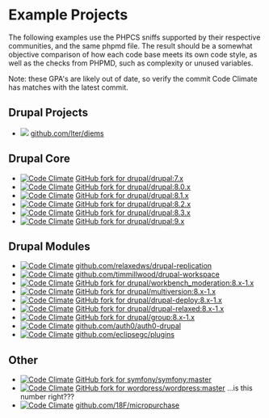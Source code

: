 # Example Projects

The following examples use the PHPCS sniffs supported by their respective communities, and the same phpmd file. The result should be a somewhat objective comparison of how each code base meets its own code style, as well as the checks from PHPMD, such as complexity or unused variables.

Note: these GPA's are likely out of date, so verify the commit Code Climate has matches with the latest commit.

## Drupal Projects

* <a href="https://codeclimate.com/github/lter/deims"><img src="https://codeclimate.com/github/lter/deims/badges/gpa.svg" /></a> [github.com/lter/diems](https://github.com/lter/deims)

## Drupal Core

* [![Code Climate](https://codeclimate.com/github/josephdpurcell/drupal-7.x/badges/gpa.svg)](https://codeclimate.com/github/josephdpurcell/drupal-7.x) [GitHub fork for drupal/drupal:7.x](https://github.com/josephdpurcell/drupal-7.x)
* [![Code Climate](https://codeclimate.com/github/josephdpurcell/drupal-8.0.x/badges/gpa.svg)](https://codeclimate.com/github/josephdpurcell/drupal-8.0.x) [GitHub fork for drupal/drupal:8.0.x](https://github.com/josephdpurcell/drupal-8.0.x)
* [![Code Climate](https://codeclimate.com/github/josephdpurcell/drupal-8.1.x/badges/gpa.svg)](https://codeclimate.com/github/josephdpurcell/drupal-8.1.x) [GitHub fork for drupal/drupal:8.1.x](https://github.com/josephdpurcell/drupal-8.1.x)
* [![Code Climate](https://codeclimate.com/github/josephdpurcell/drupal-8.2.x/badges/gpa.svg)](https://codeclimate.com/github/josephdpurcell/drupal-8.2.x) [GitHub fork for drupal/drupal:8.2.x](https://github.com/josephdpurcell/drupal-8.2.x)
* [![Code Climate](https://codeclimate.com/github/josephdpurcell/drupal-8.3.x/badges/gpa.svg)](https://codeclimate.com/github/josephdpurcell/drupal-8.3.x) [GitHub fork for drupal/drupal:8.3.x](https://github.com/josephdpurcell/drupal-8.3.x)
* [![Code Climate](https://codeclimate.com/github/josephdpurcell/drupal-9.x/badges/gpa.svg)](https://codeclimate.com/github/josephdpurcell/drupal-9.x) [GitHub fork for drupal/drupal:9.x](https://github.com/josephdpurcell/drupal-9.x)

## Drupal Modules

* [![Code Climate](https://codeclimate.com/github/relaxedws/drupal-replication/badges/gpa.svg)](https://codeclimate.com/github/relaxedws/drupal-replication) [github.com/relaxedws/drupal-replication](https://github.com/relaxedws/drupal-replication)
*  [![Code Climate](https://codeclimate.com/github/timmillwood/drupal-workspace/badges/gpa.svg)](https://codeclimate.com/github/timmillwood/drupal-workspace) [github.com/timmillwood/drupal-workspace](https://github.com/timmillwood/drupal-workspace)
* [![Code Climate](https://codeclimate.com/github/josephdpurcell/workbench_moderation/badges/gpa.svg)](https://codeclimate.com/github/josephdpurcell/workbench_moderation) [GitHub fork for drupal/workbench_moderation:8.x-1.x](https://github.com/josephdpurcell/workbench_moderation)
* [![Code Climate](https://codeclimate.com/github/josephdpurcell/drupal-multiversion/badges/gpa.svg)](https://codeclimate.com/github/josephdpurcell/drupal-multiversion) [GitHub fork for drupal/multiversion:8.x-1.x](https://github.com/josephdpurcell/drupal-multiversion)
* [![Code Climate](https://codeclimate.com/github/josephdpurcell/drupal-deploy/badges/gpa.svg)](https://codeclimate.com/github/josephdpurcell/drupal-deploy) [GitHub fork for drupal/drupal-deploy:8.x-1.x](https://github.com/josephdpurcell/drupal-deploy)
* [![Code Climate](https://codeclimate.com/github/josephdpurcell/drupal-relaxed/badges/gpa.svg)](https://codeclimate.com/github/josephdpurcell/drupal-relaxed) [GitHub fork for drupal/drupal-relaxed:8.x-1.x](https://github.com/josephdpurcell/drupal-relaxed)
* [![Code Climate](https://codeclimate.com/github/josephdpurcell/drupal-group/badges/gpa.svg)](https://codeclimate.com/github/josephdpurcell/drupal-group) [GitHub fork for drupal/group:8.x-1.x](https://github.com/josephdpurcell/drupal-group)
* [![Code Climate](https://codeclimate.com/github/auth0/auth0-drupal/badges/gpa.svg)](https://codeclimate.com/github/auth0/auth0-drupal) [github.com/auth0/auth0-drupal](https://github.com/auth0/auth0-drupal)
* [![Code Climate](https://codeclimate.com/github/EclipseGc/Plugins/badges/gpa.svg)](https://codeclimate.com/github/EclipseGc/Plugins) [github.com/eclipsegc/plugins](https://github.com/EclipseGc/Plugins)

## Other

* [![Code Climate](https://codeclimate.com/github/josephdpurcell/symfony/badges/gpa.svg)](https://codeclimate.com/github/josephdpurcell/symfony) [GitHub fork for symfony/symfony:master](https://github.com/josephdpurcell/symfony)
* [![Code Climate](https://codeclimate.com/repos/5730fdf0d132d84858004be5/badges/9503049144363360d9c2/gpa.svg)](https://codeclimate.com/repos/5730fdf0d132d84858004be5/feed) [GitHub fork for wordpress/wordpress:master](https://github.com/josephdpurcell/wordpress) ...is this number right???
* [![Code Climate](https://codeclimate.com/github/18F/micropurchase/badges/gpa.svg)](https://codeclimate.com/github/18F/micropurchase) [github.com/18F/micropurchase](https://github.com/18F/micropurchase)

